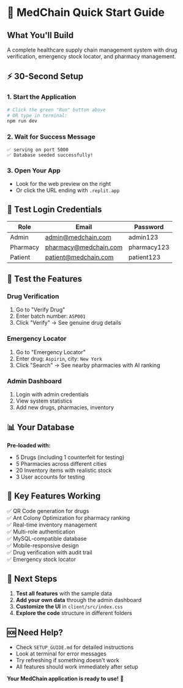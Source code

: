 # 🚀 MedChain Quick Start Guide

## What You'll Build
A complete healthcare supply chain management system with drug verification, emergency stock locator, and pharmacy management.

## ⚡ 30-Second Setup

### 1. Start the Application
```bash
# Click the green "Run" button above
# OR type in terminal:
npm run dev
```

### 2. Wait for Success Message
```
✅ serving on port 5000
✅ Database seeded successfully!
```

### 3. Open Your App
- Look for the web preview on the right
- Or click the URL ending with `.replit.app`

## 🔐 Test Login Credentials

| Role | Email | Password |
|------|-------|----------|
| Admin | admin@medchain.com | admin123 |
| Pharmacy | pharmacy@medchain.com | pharmacy123 |
| Patient | patient@medchain.com | patient123 |

## 🧪 Test the Features

### Drug Verification
1. Go to "Verify Drug"
2. Enter batch number: `ASP001`
3. Click "Verify" → See genuine drug details

### Emergency Locator
1. Go to "Emergency Locator"
2. Enter drug: `Aspirin`, city: `New York`
3. Click "Search" → See nearby pharmacies with AI ranking

### Admin Dashboard
1. Login with admin credentials
2. View system statistics
3. Add new drugs, pharmacies, inventory

## 📊 Your Database

**Pre-loaded with:**
- 5 Drugs (including 1 counterfeit for testing)
- 5 Pharmacies across different cities
- 20 Inventory items with realistic stock
- 3 User accounts for testing

## 🎯 Key Features Working

✅ QR Code generation for drugs  
✅ Ant Colony Optimization for pharmacy ranking  
✅ Real-time inventory management  
✅ Multi-role authentication  
✅ MySQL-compatible database  
✅ Mobile-responsive design  
✅ Drug verification with audit trail  
✅ Emergency stock locator  

## 🔧 Next Steps

1. **Test all features** with the sample data
2. **Add your own data** through the admin dashboard
3. **Customize the UI** in `client/src/index.css`
4. **Explore the code** structure in different folders

## 🆘 Need Help?

- Check `SETUP_GUIDE.md` for detailed instructions
- Look at terminal for error messages
- Try refreshing if something doesn't work
- All features should work immediately after setup

**Your MedChain application is ready to use!** 🎉